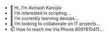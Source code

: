 - 👋 Hi, I’m Avinash Kanojia
- 👀 I’m interested in scripting...
- 🌱 I’m currently learning devops...
- 💞️ I’m looking to collaborate on IT projects...
- 📫 How to reach me Via Phone 8097810411...

<!---
avinash9867/avinash9867 is a ✨ special ✨ repository because its `README.md` (this file) appears on your GitHub profile.
You can click the Preview link to take a look at your changes.
--->
